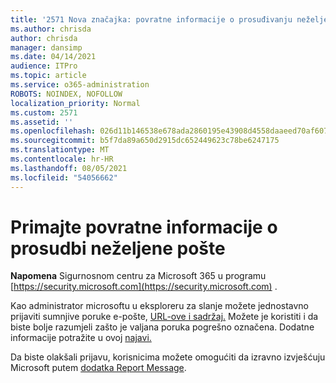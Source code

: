 ```yaml
---
title: '2571 Nova značajka: povratne informacije o prosuđivanju neželjene pošte'
ms.author: chrisda
author: chrisda
manager: dansimp
ms.date: 04/14/2021
audience: ITPro
ms.topic: article
ms.service: o365-administration
ROBOTS: NOINDEX, NOFOLLOW
localization_priority: Normal
ms.custom: 2571
ms.assetid: ''
ms.openlocfilehash: 026d11b146538e678ada2860195e43908d4558daaeed70af607e34ec427d0501
ms.sourcegitcommit: b5f7da89a650d2915dc652449623c78be6247175
ms.translationtype: MT
ms.contentlocale: hr-HR
ms.lasthandoff: 08/05/2021
ms.locfileid: "54056662"
---
```

# <a name="get-feedback-about-spam-judgments"></a>Primajte povratne informacije o prosudbi neželjene pošte

**Napomena** Sigurnosnom centru za Microsoft 365 u programu [https://security.microsoft.com](https://security.microsoft.com) .

Kao administrator microsoftu u eksploreru za slanje možete jednostavno prijaviti sumnjive poruke e-pošte, [URL-ove i sadržaj.](https://security.microsoft.com/reportsubmission) Možete je koristiti i da biste bolje razumjeli zašto je valjana poruka pogrešno označena. Dodatne informacije potražite u ovoj [najavi.](https://techcommunity.microsoft.com/t5/Security-Privacy-and-Compliance/Empower-security-teams-to-easily-report-suspicious-emails-amp/ba-p/752622)

Da biste olakšali prijavu, korisnicima možete omogućiti da izravno izvješćuju Microsoft putem [dodatka Report Message](https://appsource.microsoft.com/product/office/WA104381180?src=office&tab=Overview).
